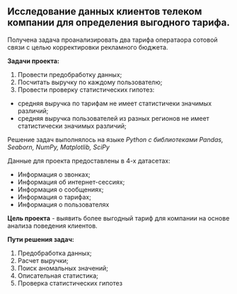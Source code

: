 ## Исследование данных клиентов телеком компании для определения выгодного тарифа.

Получена задача проанализировать два тарифа оператаора сотовой связи с целью корректировки рекламного бюджета.

**Задачи проекта:**
1) Провести предобработку данных;
2) Посчитать выручку по каждому пользователю;
3) Провести проверку статистических гипотез: 
 * средняя выручка по тарифам не имеет статистичеки значимых различий;
 * средняя выручка пользователей из разных регионов не имеет статистически значимых различий;

Решение задач выполнялось на языке *Python с библиотеками Pandas, Seaborn, NumPy, Matplotlib, SciPy*

Данные для проекта предоставлены в 4-х датасетах:
* Информация о звонках;
* Информация об интернет-сессиях;
* Информация о сообщениях;
* Информация о тарифах;
* Информация о пользователях

**Цель проекта** - выявить более выгодный тариф для компании на основе анализа поведения клиентов.

**Пути решения задач:**
1) Предобработка данных;
2) Расчет выручки;
3) Поиск аномальных значений;
4) Описательная статистика;
5) Проверка статистических гипотез



